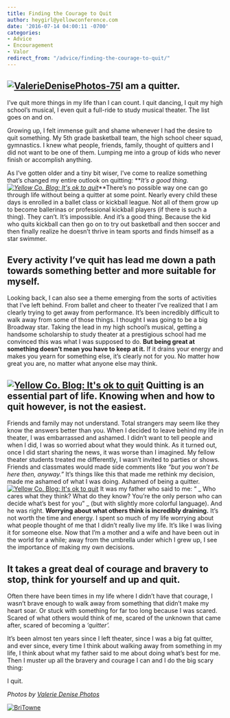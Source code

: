 ```yaml
---
title: Finding the Courage to Quit
author: heygirl@yellowconference.com
date: '2016-07-14 04:00:11 -0700'
categories:
- Advice
- Encouragement
- Valor
redirect_from: "/advice/finding-the-courage-to-quit/"
---
```


## [![ValerieDenisePhotos-75](https://s3.amazonaws.com/yellow-files/blog/2016/07/ValerieDenisePhotos-75.jpg)](https://s3.amazonaws.com/yellow-files/blog/2016/07/ValerieDenisePhotos-75.jpg)I am a quitter.

I’ve quit more things in my life than I can count. I quit dancing, I quit my high school’s musical, I even quit a full-ride to study musical theater. The list goes on and on.

Growing up, I felt immense guilt and shame whenever I had the desire to quit something. My 5th grade basketball team, the high school cheer squad, gymnastics. I knew what people, friends, family, thought of quitters and I did not want to be one of them. Lumping me into a group of kids who never finish or accomplish anything.

As I’ve gotten older and a tiny bit wiser, I’ve come to realize something that’s changed my entire outlook on quitting: **_It’s a good thing.[![Yellow Co. Blog: It's ok to quit](https://s3.amazonaws.com/yellow-files/blog/2016/07/ValerieDenisePhotos-73.jpg)](https://s3.amazonaws.com/yellow-files/blog/2016/07/ValerieDenisePhotos-73.jpg)_**There’s no possible way one can go through life without being a quitter at some point. Nearly every child these days is enrolled in a ballet class or kickball league. Not all of them grow up to become ballerinas or professional kickball players (if there is such a thing). They can’t. It’s impossible. And it’s a good thing. Because the kid who quits kickball can then go on to try out basketball and then soccer and then finally realize he doesn’t thrive in team sports and finds himself as a star swimmer.

## Every activity I’ve quit has lead me down a path towards something better and more suitable for myself.

Looking back, I can also see a theme emerging from the sorts of activities that I’ve left behind. From ballet and cheer to theater I’ve realized that I am clearly trying to get away from performance. It’s been incredibly difficult to walk away from some of those things. I thought I was going to be a big Broadway star. Taking the lead in my high school’s musical, getting a handsome scholarship to study theater at a prestigious school had me convinced this was what I was supposed to do. **But being great at something doesn’t mean you have to keep at it.** If it drains your energy and makes you yearn for something else, it’s clearly not for you. No matter how great you are, no matter what anyone else may think.

## [![Yellow Co. Blog: It's ok to quit](https://s3.amazonaws.com/yellow-files/blog/2016/07/ValerieDenisePhotos-79.jpg)](https://s3.amazonaws.com/yellow-files/blog/2016/07/ValerieDenisePhotos-79.jpg) **Quitting is an essential part of life.** Knowing when and how to quit however, is not the easiest.

Friends and family may not understand. Total strangers may seem like they know the answers better than you. When I decided to leave behind my life in theater, I was embarrassed and ashamed. I didn’t want to tell people and when I did, I was so worried about what they would think. As it turned out, once I did start sharing the news, it was worse than I imagined. My fellow theater students treated me differently, I wasn’t invited to parties or shows. Friends and classmates would made side comments like _“but you won’t be here then, anyway.”_ It’s things like this that made me rethink my decision, made me ashamed of what I was doing. Ashamed of being a quitter.[![Yellow Co. Blog: It's ok to quit](https://s3.amazonaws.com/yellow-files/blog/2016/07/ValerieDenisePhotos-74.jpg)](https://s3.amazonaws.com/yellow-files/blog/2016/07/ValerieDenisePhotos-74.jpg) It was my father who said to me: “ _ Who cares what they think? What do they know? You’re the only person who can decide what’s best for you” _ (but with slightly more colorful language). And he was right. **Worrying about what others think is incredibly draining.** It’s not worth the time and energy. I spent so much of my life worrying about what people thought of me that I didn’t really live my life. It’s like I was living it for someone else. Now that I’m a mother and a wife and have been out in the world for a while; away from the umbrella under which I grew up, I see the importance of making my own decisions.

## It takes a great deal of courage and bravery to stop, think for yourself and up and quit.

Often there have been times in my life where I didn’t have that courage, I wasn’t brave enough to walk away from something that didn’t make my heart soar. Or stuck with something for far too long because I was scared. Scared of what others would think of me, scared of the unknown that came after, scared of becoming a _‘quitter’._

It’s been almost ten years since I left theater, since I was a big fat quitter, and ever since, every time I think about walking away from something in my life, I think about what my father said to me about doing what’s best for me. Then I muster up all the bravery and courage I can and I do the big scary thing:

I quit.

_Photos by [Valerie Denise Photos](http://www.valeriedenisephotos.com/)_

[![BriTowne](https://s3.amazonaws.com/yellow-files/blog/2016/07/BriTowne.jpg)](http://www.lifebybri.com/)
